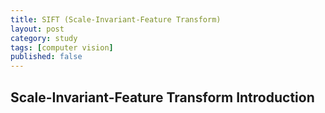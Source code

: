 ```yaml
---
title: SIFT (Scale-Invariant-Feature Transform)
layout: post
category: study
tags: [computer vision]
published: false
---
```




## Scale-Invariant-Feature Transform Introduction

  